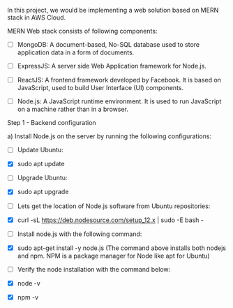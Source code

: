 In this project, we would be implementing a web solution based on MERN stack in AWS Cloud.

MERN Web stack consists of following components:

- [ ]	MongoDB: A document-based, No-SQL database used to store application data in a form of documents.
- [ ]	ExpressJS: A server side Web Application framework for Node.js.
- [ ]	ReactJS: A frontend framework developed by Facebook. It is based on JavaScript, used to build User Interface (UI) components.
- [ ]	Node.js: A JavaScript runtime environment. It is used to run JavaScript on a machine rather than in a browser.


Step 1 - Backend configuration

a) Install Node.js on the server by running the following configurations:
	
- [ ]	Update Ubuntu:
- [x]	sudo apt update

- [ ]	Upgrade Ubuntu:
- [x]	sudo apt upgrade

- [ ]	Lets get the location of Node.js software from Ubuntu repositories:
- [x]	curl -sL https://deb.nodesource.com/setup_12.x | sudo -E bash -

- [ ]	Install node.js with the following command:
- [x]	sudo apt-get install -y node.js 
	(The command above installs both nodejs and npm. NPM is a package manager for Node like apt for Ubuntu)
	
- [ ]	Verify the node installation with the command below:
- [x]	node -v
- [x]	npm -v

